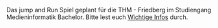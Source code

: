 ﻿Das jump and Run Spiel geplant für die THM - Friedberg im Studiengang Medieninformatik Bachelor.
Bitte lest euch [Wichtige Infos](https://github.com/SWT-SS17/Jump-And-Run/Ablauf-und-Vorgehen/WichtigeInfos.doc) durch.